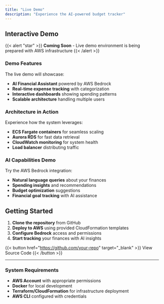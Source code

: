 ```yaml
---
title: "Live Demo"
description: "Experience the AI-powered budget tracker"
---
```


## Interactive Demo

{{< alert "star" >}}
**Coming Soon** - Live demo environment is being prepared with AWS infrastructure
{{< /alert >}}

### Demo Features

The live demo will showcase:

- **AI Financial Assistant** powered by AWS Bedrock
- **Real-time expense tracking** with categorization
- **Interactive dashboards** showing spending patterns
- **Scalable architecture** handling multiple users

### Architecture in Action

Experience how the system leverages:

- **ECS Fargate containers** for seamless scaling
- **Aurora RDS** for fast data retrieval
- **CloudWatch monitoring** for system health
- **Load balancer** distributing traffic

### AI Capabilities Demo

Try the AWS Bedrock integration:

- **Natural language queries** about your finances
- **Spending insights** and recommendations
- **Budget optimization** suggestions
- **Financial goal tracking** with AI assistance

## Getting Started

1. **Clone the repository** from GitHub
2. **Deploy to AWS** using provided CloudFormation templates
3. **Configure Bedrock** access and permissions
4. **Start tracking** your finances with AI insights

{{< button href="https://github.com/your-repo" target="_blank" >}}
View Source Code
{{< /button >}}

---

### System Requirements

- **AWS Account** with appropriate permissions
- **Docker** for local development
- **Terraform/CloudFormation** for infrastructure deployment
- **AWS CLI** configured with credentials